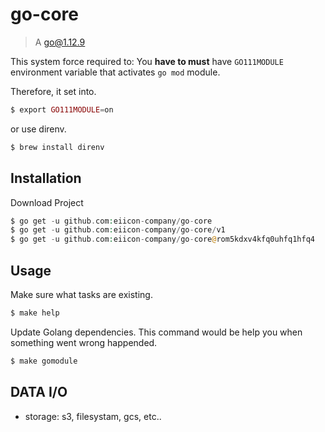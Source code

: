 # go-core


>
> A go@1.12.9
>

This system force required to: You **have to must** have `GO111MODULE` environment variable that activates `go mod` module.

Therefore, it set into.

```php
$ export GO111MODULE=on
```

or use direnv.

```php
$ brew install direnv
```

## Installation

Download Project

```php
$ go get -u github.com:eiicon-company/go-core
$ go get -u github.com:eiicon-company/go-core/v1
$ go get -u github.com:eiicon-company/go-core@rom5kdxv4kfq0uhfq1hfq4
```

## Usage

Make sure what tasks are existing.

```php
$ make help
```

Update Golang dependencies. This command would be help you when something went wrong happended.

```php
$ make gomodule
```

## DATA I/O

- storage: s3, filesystam, gcs, etc..


